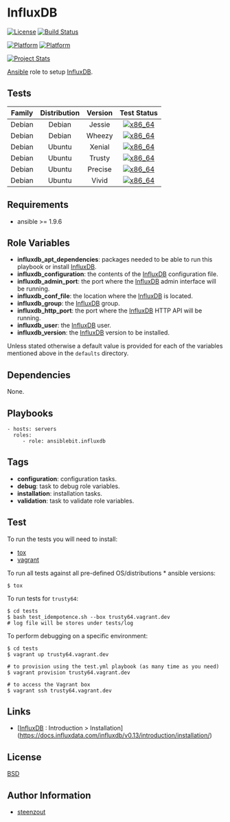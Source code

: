 # InfluxDB

[![License](https://img.shields.io/badge/license-New%20BSD-blue.svg?style=flat)](https://raw.githubusercontent.com/ansiblebit/influxdb/master/LICENSE)
[![Build Status](https://travis-ci.org/ansiblebit/influxdb.svg?branch=master)](https://travis-ci.org/ansiblebit/influxdb)

[![Platform](http://img.shields.io/badge/platform-debian-a80030.svg?style=flat)](#)
[![Platform](http://img.shields.io/badge/platform-ubuntu-dd4814.svg?style=flat)](#)

[![Project Stats](https://www.openhub.net/p/ansiblebit-influxdb/widgets/project_thin_badge.gif)](https://www.openhub.net/p/ansiblebit-influxdb/)

[Ansible][ansible] role to setup [InfluxDB][influxdb].

## Tests

| Family | Distribution | Version | Test Status |
|:-:|:-:|:-:|:-:|
| Debian | Debian  | Jessie  | [![x86_64](http://img.shields.io/badge/x86_64-passed-006400.svg?style=flat)](#) |
| Debian | Debian  | Wheezy  | [![x86_64](http://img.shields.io/badge/x86_64-passed-006400.svg?style=flat)](#) |
| Debian | Ubuntu  | Xenial  | [![x86_64](http://img.shields.io/badge/x86_64-passed-006400.svg?style=flat)](#) |
| Debian | Ubuntu  | Trusty  | [![x86_64](http://img.shields.io/badge/x86_64-passed-006400.svg?style=flat)](#) |
| Debian | Ubuntu  | Precise | [![x86_64](http://img.shields.io/badge/x86_64-passed-006400.svg?style=flat)](#) |
| Debian | Ubuntu  | Vivid   | [![x86_64](http://img.shields.io/badge/x86_64-passed-006400.svg?style=flat)](#) |


## Requirements

- ansible >= 1.9.6


## Role Variables

- **influxdb_apt_dependencies**: packages needed to be able to run this playbook or install [InfluxDB][influxdb].
- **influxdb_configuration**: the contents of the [InfluxDB][influxdb] configuration file.
- **influxdb_admin_port**: the port where the [InfluxDB][influxdb] admin interface will be running.
- **influxdb_conf_file**: the location where the [InfluxDB][influxdb] is located.
- **influxdb_group**: the [InfluxDB][influxdb] group.
- **influxdb_http_port**: the port where the [InfluxDB][influxdb] HTTP API will be running.
- **influxdb_user**: the [InfluxDB][influxdb] user.
- **influxdb_version**: the [InfluxDB][influxdb] version to be installed.

Unless stated otherwise a default value is provided for each of the variables mentioned above in the `defaults` directory.


## Dependencies

None.


## Playbooks

    - hosts: servers
      roles:
         - role: ansiblebit.influxdb


## Tags

- **configuration**: configuration tasks.
- **debug**: task to debug role variables.
- **installation**: installation tasks.
- **validation**: task to validate role variables.


## Test

To run the tests you will need to install:

- [tox](https://tox.readthedocs.org/)
- [vagrant](https://www.vagrantup.com/)

To run all tests against all pre-defined OS/distributions * ansible versions:

```
$ tox
```

To run tests for `trusty64`:

```
$ cd tests
$ bash test_idempotence.sh --box trusty64.vagrant.dev
# log file will be stores under tests/log
```

To perform debugging on a specific environment:

```
$ cd tests
$ vagrant up trusty64.vagrant.dev

# to provision using the test.yml playbook (as many time as you need)
$ vagrant provision trusty64.vagrant.dev

# to access the Vagrant box
$ vagrant ssh trusty64.vagrant.dev
```


## Links

- [[InfluxDB][influxdb] : Introduction > Installation](https://docs.influxdata.com/influxdb/v0.13/introduction/installation/)


## License

[BSD][license]


## Author Information

- [steenzout][steenzout]


[ansible]:      https://www.ansible.com         "Ansible"
[license]:      https://github.com/ansiblebit/influxdb/blob/master/LICENSE  "BSD license"
[influxdb]:     https://influxdata.com          "InfluxDB"
[steenzout]:    https://github.com/steenzout/   "Pedro Salgado"
